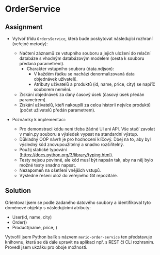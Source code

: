 # OrderService

## Assignment

- Vytvoř třídu `OrdersService`, která bude poskytovat následující rozhraní (veřejné metody):
  - Načtení záznamů ze vstupního souboru a jejich uložení do relační databáze s vhodným databázovým modelem (cesta k souboru předaná parametrem).
    - Charakter vstupního souboru (data.ndjson):
      - V každém řádku se nachází denormalizovaná data objednávek uživatelů.
      - Atributy uživatelů a produktů (id, name, price, city) se napříč souborem nemění.
  - Získání objednávek za daný časový úsek (časový úsek předán parametrem).
  - Získání uživatelů, kteří nakoupili za celou historii nejvíce produktů (počet uživatelů předán parametrem).

- Poznámky k implementaci:
  - Pro demonstraci kódu není třeba žádné UI ani API. Vše stačí zavolat v main.py souboru a výsledek vypsat na standardní výstup.
  - Důkladný OOP návrh je pro hodnocení klíčový. Dbej na to, aby byl výsledný kód znovupoužitelný a snadno rozšiřitelný.
  - Použij statické typování (https://docs.python.org/3/library/typing.html). 
  - Testy nejsou povinné, ale kód musí být napsán tak, aby na něj bylo možné testy snadno napsat.
  - Nezapomeň na ošetření vnějších vstupů.
  - Výsledné řešení ulož do veřejného Git repozitáře.


## Solution

Orientoval jsem se podle zadaného datového soubory a identifikoval tyto 
doménové objekty s následujícími atributy: 

- User(id, name, city)
- Order()
- Product(name, price, )


Vytvořil jsem Python balík s názvem `merio-order-service` ten představuje knihovnu, která se dá dále upravit na aplikaci npř. s REST či CLI rozhraním. Provedl jsem ukzáku pro oboje možnosti.


